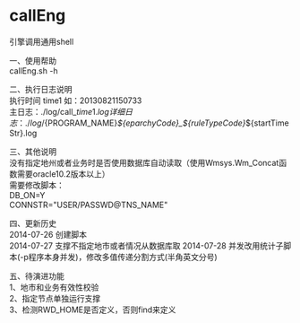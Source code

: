 callEng
=======

引擎调用通用shell

一、使用帮助                             
  callEng.sh -h

 
二、执行日志说明                             
  执行时间 time1 如：20130821150733                             
  主日志：./log/call_${time1}.log                           
  详细日志：./log/${PROGRAM_NAME}_${eparchyCode}_${ruleTypeCode}_${startTimeStr}.log

三、其他说明                             
  没有指定地州或者业务时是否使用数据库自动读取（使用Wmsys.Wm_Concat函数需要oracle10.2版本以上）                             
  需要修改脚本：                             
  DB_ON=Y                             
  CONNSTR="USER/PASSWD@TNS_NAME"                   
                                                   
四、更新历史                                         
  2014-07-26  创建脚本                             
  2014-07-27  支撑不指定地市或者情况从数据库取
  2014-07-28  并发改用统计子脚本(-p程序本身并发)，修改多值传递分割方式(半角英文分号)
                                                   
五、待演进功能                                       
  1、地市和业务有效性校验                          
  2、指定节点单独运行支撑                          
  3、检测RWD_HOME是否定义，否则find来定义          
